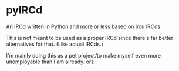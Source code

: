 # pyIRCd
An IRCd written in Python and more or less based on ircu IRCds.

This is not meant to be used as a proper IRCd since there's far better alternatives for that. (Like actual IRCds.)

I'm mainly doing this as a pet project/to make myself even more unemployable than I am already. orz
